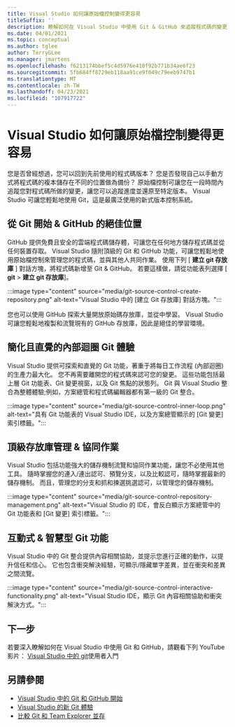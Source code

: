 ```yaml
---
title: Visual Studio 如何讓原始檔控制變得更容易
titleSuffix: ''
description: 瞭解如何在 Visual Studio 中使用 Git & GitHub 來追蹤程式碼的變更，並視需要將其還原。
ms.date: 04/01/2021
ms.topic: conceptual
ms.author: tglee
author: TerryGLee
ms.manager: jmartens
ms.openlocfilehash: f6213174bbef5c4d5976e410f92b771b34ae6f23
ms.sourcegitcommit: 5fb684ff8729eb118aa91ce9f049c79eeb9747b1
ms.translationtype: MT
ms.contentlocale: zh-TW
ms.lasthandoff: 04/23/2021
ms.locfileid: "107917722"
---
```

# <a name="how-visual-studio-makes-source-control-easy"></a>Visual Studio 如何讓原始檔控制變得更容易

您是否曾經想過，您可以回到先前使用的程式碼版本？ 您是否發現自己以手動方式將程式碼的複本儲存在不同的位置做為備份？ 原始檔控制可讓您在一段時間內追蹤您對程式碼所做的變更，讓您可以追蹤進度並還原至特定版本。 Visual Studio 可讓您輕鬆地使用 Git，這是最廣泛使用的新式版本控制系統。

## <a name="a-great-place-to-start-with-git--github"></a>從 Git 開始 & GitHub 的絕佳位置

GitHub 提供免費且安全的雲端程式碼儲存體，可讓您在任何地方儲存程式碼並從任何裝置存取。 Visual Studio 隨附頂級的 Git 和 GitHub 功能，可讓您輕鬆地使用原始檔控制來管理您的程式碼，並與其他人共同作業。 使用下列 [ **建立 git 存放庫** ] 對話方塊，將程式碼新增至 Git & GitHub。 若要這樣做，請從功能表列選擇 [ **git**  >  **建立 git 存放庫**]。

:::image type="content" source="media/git-source-control-create-repository.png" alt-text="Visual Studio 中的 [建立 Git 存放庫] 對話方塊。":::

您也可以使用 GitHub 探索大量開放原始碼存放庫，並從中學習。 Visual Studio 可讓您輕鬆地複製和流覽現有的 GitHub 存放庫，因此是絕佳的學習環境。

## <a name="streamlined-and-intuitive-inner-loop-git-experience"></a>簡化且直覺的內部迴圈 Git 體驗

Visual Studio 提供可探索和直覺的 Git 功能，著重于將每日工作流程 (內部迴圈) 的生產力最大化。 您不再需要離開您的程式碼來認可您的變更。 這些功能包括最上層 Git 功能表、Git 變更視窗，以及 Git 焦點的狀態列。 Git 與 Visual Studio 整合為整體體驗;例如，方案總管和程式碼編輯器都有第一級的 Git 整合。

:::image type="content" source="media/git-source-control-inner-loop.png" alt-text="具有 Git 功能表的 Visual Studio IDE，以及方案總管顯示的 [Git 變更] 索引標籤。":::

## <a name="first-class-repository-management--collaboration"></a>頂級存放庫管理 & 協同作業

Visual Studio 包括功能強大的儲存機制流覽和協同作業功能，讓您不必使用其他工具。 隨時掌握您的連入/連出認可、預覽分支，以及比較認可，隨時掌握最新的儲存機制。 而且，管理您的分支和抓和揀選挑選認可，以管理您的儲存機制。

:::image type="content" source="media/git-source-control-repository-management.png" alt-text="Visual Studio 的 IDE，會反白顯示方案總管中的 Git 功能表和 [Git 變更] 索引標籤。":::

## <a name="interactive--smart-git-functionality"></a>互動式 & 智慧型 Git 功能

Visual Studio 中的 Git 整合提供內容相關協助，並提示您進行正確的動作，以提升信任和信心。 它也包含衝突解決經驗，可顯示/隱藏單字差異，並在衝突和差異之間流覽。

:::image type="content" source="media/git-source-control-interactive-functionality.png" alt-text="Visual Studio IDE，顯示 Git 內容相關協助和衝突解決方式。":::

## <a name="next-steps"></a>下一步

若要深入瞭解如何在 Visual Studio 中使用 Git 和 GitHub，請觀看下列 YouTube 影片： [Visual Studio 中的 git](https://www.youtube.com/watch?v=GCZ9x3yqkyc&list=PLReL099Y5nRc-zbaFbf0aNcIamBQujOxP)使用者入門

## <a name="see-also"></a>另請參閱

- [Visual Studio 中的 Git 和 GitHub 開始](/learn/modules/visual-studio-github-push/)
- [Visual Studio 的新 Git 體驗](git-with-visual-studio.md)
- [比較 Git 和 Team Explorer 並存](git-team-explorer-feature-comparison.md)